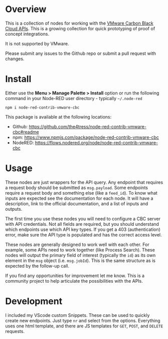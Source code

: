 # Overview

This is a collection of nodes for working with the [VMware Carbon Black Cloud APIs](https://developer.carbonblack.com). This is a growing collection for quick prototyping of proof of concept integrations.

It is not supported by VMware.

Please submit any issues to the Github repo or submit a pull request with changes.

# Install

Either use the **Menu > Manage Palette > Install** option or run the following command in your Node-RED user directory - typically `~/.node-red`

    npm i node-red-contrib-vmware-cbc

This package is available at the following locations:
 - Github: https://github.com/the4tress/node-red-contrib-vmware-cbc#readme
 - npm: https://www.npmjs.com/package/node-red-contrib-vmware-cbc
 - NodeRED: https://flows.nodered.org/node/node-red-contrib-vmware-cbc

# Usage

These nodes are just wrappers for the API query. Any endpoint that requires a request body should be submitted as `msg.payload`. Some endpoints require a request body and something else (like a `feed_id`). To know what inputs are expected see the documentation for each node. It will have a description, link to the official documentation, and a list of inputs and outputs.

The first time you use these nodes you will need to configure a CBC server with API credentials. Not all fields are required, but you should understand which endpoints use which API key types. If you get a 403 (authentication) error, make sure the API type is populated and has the correct access level.

These nodes are generally designed to work well with each other. For example, some APIs need to work together (like Process Search). These nodes will output the primary field of interest (typically the `id`) as its own element in the `msg` object (i.e. `msg.jobId`). This is the same structure as is expected by the follow-up call.

If you find any opportunities for improvement let me know. This is a community project to help articulate the possibilities with the APIs.

# Development

I included my VScode custom Snippets. These can be used to quickly create new endpoints. Just type `nr` and select from the options. Everything uses one html template, and there are JS templates for `GET`, `POST`, and `DELETE` requests.